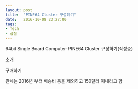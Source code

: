 ```yaml
---
layout: post
title:  "PINE64 Cluster 구성하기"
date:   2016-10-08 23:27:00
tags:
- Tech
- 삽질
---
```


64bit Single Board Computer-PINE64 Cluster 구성하기(작성중)

소개



구매하기

관세는 2016년 부터 배송비 등을 제외하고 150달러 이내라고 함
